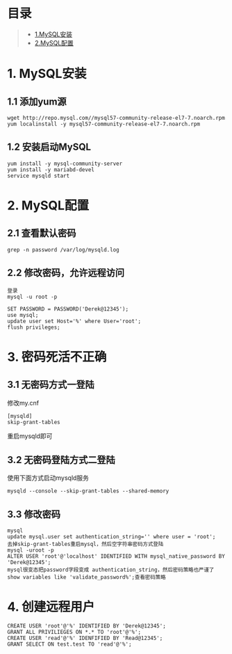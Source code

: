 # 目录
> * [1.MySQL安装](#main-chapter-1)
> * [2.MySQL配置](#main-chapter-2)

# 1. MySQL安装
## 1.1 添加yum源
```
wget http://repo.mysql.com//mysql57-community-release-el7-7.noarch.rpm
yum localinstall -y mysql57-community-release-el7-7.noarch.rpm
```

## 1.2 安装启动MySQL
```
yum install -y mysql-community-server
yum install -y mariabd-devel
service mysqld start
```


# 2. MySQL配置
## 2.1 查看默认密码
```
grep -n password /var/log/mysqld.log
```

## 2.2 修改密码，允许远程访问
```
登录
mysql -u root -p

SET PASSWORD = PASSWORD('Derek@12345');
use mysql;
update user set Host='%' where User='root';
flush privileges;
```
# 3. 密码死活不正确
## 3.1 无密码方式一登陆
修改my.cnf
```
[mysqld]
skip-grant-tables
```
重启mysqld即可

## 3.2 无密码登陆方式二登陆
使用下面方式启动mysqld服务
```
mysqld --console --skip-grant-tables --shared-memory
```

## 3.3 修改密码
```
mysql
update mysql.user set authentication_string='' where user = 'root';
去掉skip-grant-tables重启mysql，然后空字符串密码方式登陆
mysql -uroot -p
ALTER USER 'root'@'localhost' IDENTIFIED WITH mysql_native_password BY 'Derek@12345';
mysql很变态把password字段变成 authentication_string，然后密码策略也严谨了show variables like 'validate_password%';查看密码策略
```

# 4. 创建远程用户
```
CREATE USER 'root'@'%' IDENTIFIED BY 'Derek@12345';
GRANT ALL PRIVILIEGES ON *.* TO 'root'@'%';
CREATE USER 'read'@'%' IDENFIFIED BY 'Read@12345';
GRANT SELECT ON test.test TO 'read'@'%';
```
